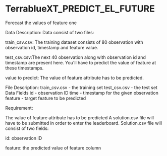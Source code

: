 # TerrablueXT_PREDICT_EL_FUTURE

Forecast the values of feature one

Data Description:
Data consist of two files:

train_csv.csv: The training dataset consists of 80 observation with observation id, timestamp and feature value.

test_csv.csv:The next 40 observation along with observation id and timestamp are present here. You'll have to predict the value of feature at these timestamps.

value to predict: The value of feature attribute has to be predicted.


File Description:
train_csv.csv - the training set
test_csv.csv - the test set
Data Fields
id - observation ID
time - timestamp for the given observation
feature - target feature to be predicted



Requirement:

The value of feature attribute has to be predicted
A solution.csv file will have to be submitted in order to enter the leaderboard. Solution.csv file will consist of two fields:

id: observation ID

feature: the predicted value of feature column
